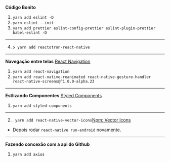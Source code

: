 __Código Bonito__
1) `yarn add eslint -D`
2) `yarn eslint --init`
3) `yarn add prettier eslint-config-prettier eslint-plugin-prettier babel-eslint -D`
---
4) `❯ yarn add reactotron-react-native`
---
__Navegação entre telas__
[React Navigation](https://reactnavigation.org/docs/en/getting-started.html)
1) `yarn add react-navigation`
2) `yarn add react-native-reanimated react-native-gesture-handler react-native-screens@^1.0.0-alpha.23`
---
__Estlizando Componentes__
[Styled Components](https://www.styled-components.com)
1) `yarn add styled-components`
---
2) ` yarn add react-native-vector-icons`[Npm: Vector Icons](https://www.npmjs.com/package/react-native-vector-icons)
  - Depois rodar `react-native run-android` novamente.
---
__Fazendo concexão com a api do Github__
1) `yarn add axios`

